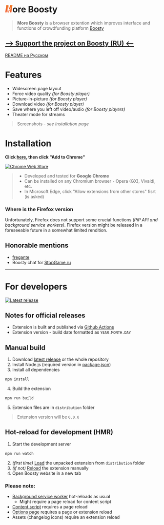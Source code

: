 # ![logo](source/assets/icon24.png)ore Boosty

> **More Boosty** is a browser extention which improves interface and functions of crowdfunding platform [Boosty](https://boosty.to)

## [--> Support the project on Boosty (RU) <--](https://boosty.to/cjmaxik)
[README на Русском](./README.md)

# Features
* Widescreen page layout
* Force video quality *(for Boosty player)*
* Picture-in-picture *(for Boosty player)*
* Download video *(for Boosty player)*
* Save where you left off video/audio *(for Boosty players)*
* Theater mode for streams

> Screenshots - *see Installation page*

# Installation
**Click [here][1], then click "Add to Chrome"**

[![Chrome Web Store](https://img.shields.io/chrome-web-store/v/kpcbalinpdhnlgonfoflhflnfgcbffbl?color=red&label=Latest+version&logo=google-chrome&logoColor=red&style=for-the-badge)][1]

> - Developed and tested for **Google Chrome**
> - Can be installed on any Chromium browser - Opera (GX), Vivaldi, etc.
> - In Microsoft Edge, click "Allow extensions from other stores" fisrt (is asked)

### Where is the Firefox version
Unfortunately, Firefox does not support some crucial functions *(PiP API and background service workers)*. Firefox version might be released in a foreseeable future in a somewhat limited rendition.

## Honorable mentions
- [fregante](https://github.com/fregante)
- Boosty chat for [StopGame.ru](https://boosty.to/stopgame)

---

# For developers

[![Latest release](https://img.shields.io/github/v/release/cjmaxik/more-boosty?label=Latest+release&logo=github&style=for-the-badge)][2]

## Notes for official releases
- Extension is built and published via [Github Actions](./.github/workflows/release.yml)
- Extension version - build date formatted as `YEAR.MONTH.DAY`

## Manual build
1. Download [latest release][2] or the whole repository
2. Install Node.js (required version in [package.json](./package.json))
3. Install all dependencies
```js
npm install
```
4. Build the extension
```js
npm run build
```
5. Extension files are in `distribution` folder

> Extension version will be `0.0.0`

## Hot-reload for development (HMR)
1. Start the development server
```js
npm run watch
```
2. *(first time)* [Load](https://developer.chrome.com/docs/extensions/mv3/getstarted/development-basics/#load-unpacked) the unpacked extension from `distribution` folder
3. *(if not)* [Reload](https://developer.chrome.com/docs/extensions/mv3/getstarted/development-basics/#reload) the extension manually
4. Open Boosty website in a new tab

### Please note:
- [Background service worker](./source/background/background.js) hot-reloads as usual
    - Might require a page reload for content script
- [Content script](./source/content/content.js) requires a page reload
- [Options page](./source/options/options.html) requires a page or extension reload
- Assets (changelog icons) require an extension reload

[1]: https://chrome.google.com/webstore/detail/more-boosty/kpcbalinpdhnlgonfoflhflnfgcbffbl
[2]: https://github.com/cjmaxik/more-boosty/releases
